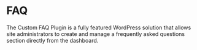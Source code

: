 # FAQ
 The Custom FAQ Plugin is a fully featured WordPress solution that allows site administrators to create and manage a frequently asked questions section directly from the dashboard.
